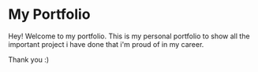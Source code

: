# My Portfolio

Hey! Welcome to my portfolio. This is my personal portfolio to show all the important project i have done that i'm proud of in my career. 

Thank you :)